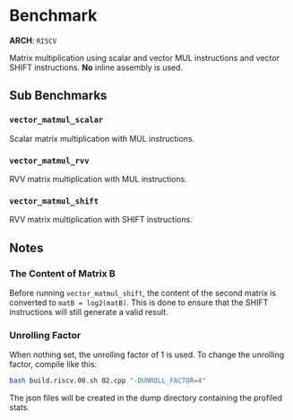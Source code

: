 # Benchmark
**ARCH**: `RISCV`  

Matrix multiplication using scalar and vector MUL instructions and vector SHIFT instructions. **No** inline assembly is used.

## Sub Benchmarks
### `vector_matmul_scalar`
Scalar matrix multiplication with MUL instructions.
### `vector_matmul_rvv`
RVV matrix multiplication with MUL instructions.
### `vector_matmul_shift`
RVV matrix multiplication with SHIFT instructions.

## Notes
### The Content of Matrix B
Before running `vector_matmul_shift`, the content of the second matrix is converted to `matB = log2(matB)`. 
This is done to ensure that the SHIFT instructions will still generate a valid result.

### Unrolling Factor
When nothing set, the unrolling factor of 1 is used. To change the unrolling factor, compile like this:
```bash
bash build.riscv.00.sh 02.cpp "-DUNROLL_FACTOR=4"
```
The json files will be created in the dump directory containing the profiled stats.